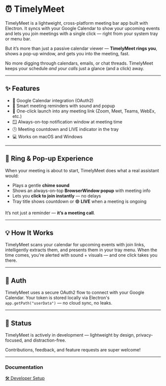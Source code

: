 # ⏰ TimelyMeet

TimelyMeet is a lightweight, cross-platform meeting bar app built with Electron. It syncs with your Google Calendar to show your upcoming events and lets you join meetings with a single click — right from your system tray or menu bar.

But it’s more than just a passive calendar viewer — **TimelyMeet rings you**, shows a pop-up window, and gets you into the meeting, fast.

No more digging through calendars, emails, or chat threads. TimelyMeet keeps your schedule *and your calls* just a glance (and a click) away.

---

## ✨ Features

- 📅 Google Calendar integration (OAuth2)
- 🔔 Smart meeting reminders with sound and popup
- 🚀 One-click launch into any meeting link (Zoom, Meet, Teams, WebEx, etc.)
- 🪟 Always-on-top notification window at meeting time
- 🕒 Meeting countdown and LIVE indicator in the tray
- 💻 Works on macOS and Windows

---

## 🔔 Ring & Pop-up Experience

When your meeting is about to start, TimelyMeet does what a real assistant would:

- Plays a gentle **chime sound**
- Shows an always-on-top **BrowserWindow popup** with meeting info
- Lets you **click to join instantly** — no delays
- Tray title shows countdown or 🟢 **LIVE** when a meeting is ongoing

It’s not just a reminder — **it’s a meeting call**.

---

## 💡 How It Works

TimelyMeet scans your calendar for upcoming events with join links, intelligently extracts them, and presents them in your tray menu. When the time comes, you're alerted with sound + visuals — and one click takes you there.

---

## 🔐 Auth

TimelyMeet uses a secure OAuth2 flow to connect with your Google Calendar. Your token is stored locally via Electron's `app.getPath("userData")` — no cloud sync, no leaks.

---

## 🚧 Status

TimelyMeet is actively in development — lightweight by design, privacy-focused, and distraction-free.

Contributions, feedback, and feature requests are super welcome!

---

### Documentation
[🛠 Developer Setup](./docs/developer-setup.md)